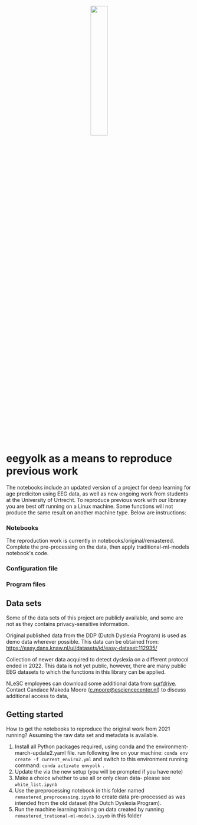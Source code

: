 <p align="center">
    <img style="width: 30%; height: 30%" src="https://github.com/NLeSC/ePodium/blob/main/eegyolk_logo.png">
</p>

# eegyolk as a means to reproduce previous work




The notebooks include an updated version of a project for deep learning for age prediciton using EEG data, as well as new ongoing work from students at the University of Urtrecht. 
To reproduce previous work with our libraray you are best off
running on a Linux machine. Some functions will not produce the same result
on another machine type. Below are instructions:

### Notebooks
The reproduction work is currently in notebooks/original/remastered.
Complete the pre-processing on the data, then apply traditional-ml-models
notebook's code. 


### Configuration file





### Program files



## Data sets

Some of the data sets of this project are publicly available, and some are not  as they contains privacy-sensitive information.

Original published data from the DDP (Dutch Dyslexia Program) is used as demo data wherever possible. This data can be obtained from:
https://easy.dans.knaw.nl/ui/datasets/id/easy-dataset:112935/ 

Collection of newer data acquired to detect dyslexia on a different protocol ended in 2022. This data is not yet public, however, there are many public EEG datasets to which the functions in this library can be applied.

NLeSC employees can download some additional data from [surfdrive](https://surfdrive.surf.nl/files/index.php/s/mkwBAisnYUaPRhy).
Contact Candace Makeda Moore (c.moore@esciencecenter.nl) to discuss additional access to data,

## Getting started

How to get the notebooks to reproduce the original work from 2021 running? Assuming the raw data set and metadata is available.

1. Install all Python packages required, using conda and the environment-march-update2.yaml file.
    run following line on your machine: `conda env create -f current_enviro2.yml` and switch to this environment running command: `conda activate envyolk `.
2. Update the via the new setup (you will be prompted if you have note)
3. Make a choice whether to use all or only clean data- please see `white_list.ipynb` 
4. Use the preprocessing notebook in this folder named `remastered_preprocessing.ipynb` to create data pre-processed as was intended from the old dataset (the Dutch Dyslexia Program).
5. Run the machine learning training on data created by running `remastered_trational-ml-models.ipynb` in this folder

